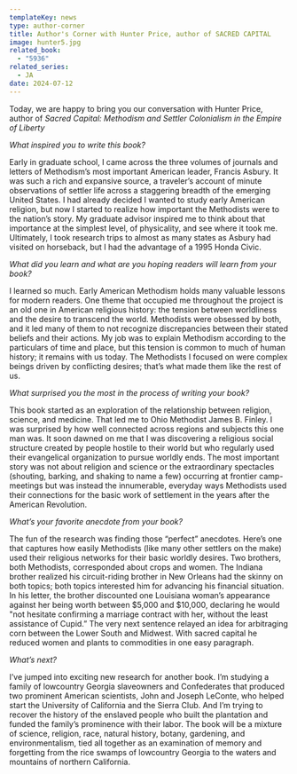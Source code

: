 ```yaml
---
templateKey: news
type: author-corner
title: Author's Corner with Hunter Price, author of SACRED CAPITAL
image: hunter5.jpg
related_book:
  - "5936"
related_series:
  - JA
date: 2024-07-12
---
```

Today, we are happy to bring you our conversation with Hunter Price, author of *Sacred Capital: Methodism and Settler Colonialism in the Empire of Liberty*

*What inspired you to write this book?* 

Early in graduate school, I came across the three volumes of journals and letters of Methodism’s most important American leader, Francis Asbury. It was such a rich and expansive source, a traveler’s account of minute observations of settler life across a staggering breadth of the emerging United States. I had already decided I wanted to study early American religion, but now I started to realize how important the Methodists were to the nation’s story. My graduate advisor inspired me to think about that importance at the simplest level, of physicality, and see where it took me. Ultimately, I took research trips to almost as many states as Asbury had visited on horseback, but I had the advantage of a 1995 Honda Civic.

*What did you learn and what are you hoping readers will learn from your book?* 

I learned so much. Early American Methodism holds many valuable lessons for modern readers. One theme that occupied me throughout the project is an old one in American religious history: the tension between worldliness and the desire to transcend the world. Methodists were obsessed by both, and it led many of them to not recognize discrepancies between their stated beliefs and their actions. My job was to explain Methodism according to the particulars of time and place, but this tension is common to much of human history; it remains with us today. The Methodists I focused on were complex beings driven by conflicting desires; that’s what made them like the rest of us.

*What surprised you the most in the process of writing your book?* 

This book started as an exploration of the relationship between religion, science, and medicine. That led me to Ohio Methodist James B. Finley. I was surprised by how well connected across regions and subjects this one man was. It soon dawned on me that I was discovering a religious social structure created by people hostile to their world but who regularly used their evangelical organization to pursue worldly ends. The most important story was not about religion and science or the extraordinary spectacles (shouting, barking, and shaking to name a few) occurring at frontier camp-meetings but was instead the innumerable, everyday ways Methodists used their connections for the basic work of settlement in the years after the American Revolution. 

*What’s your favorite anecdote from your book?*

The fun of the research was finding those “perfect” anecdotes. Here’s one that captures how easily Methodists (like many other settlers on the make) used their religious networks for their basic worldly desires. Two brothers, both Methodists, corresponded about crops and women. The Indiana brother realized his circuit-riding brother in New Orleans had the skinny on both topics; both topics interested him for advancing his financial situation. In his letter, the brother discounted one Louisiana woman’s appearance against her being worth between $5,000 and $10,000, declaring he would "not hesitate confirming a marriage contract with her, without the least assistance of Cupid.” The very next sentence relayed an idea for arbitraging corn between the Lower South and Midwest. With sacred capital he reduced women and plants to commodities in one easy paragraph.

*What’s next?* 

I’ve jumped into exciting new research for another book. I’m studying a family of lowcountry Georgia slaveowners and Confederates that produced two prominent American scientists, John and Joseph LeConte, who helped start the University of California and the Sierra Club. And I’m trying to recover the history of the enslaved people who built the plantation and funded the family’s prominence with their labor. The book will be a mixture of science, religion, race, natural history, botany, gardening, and environmentalism, tied all together as an examination of memory and forgetting from the rice swamps of lowcountry Georgia to the waters and mountains of northern California.